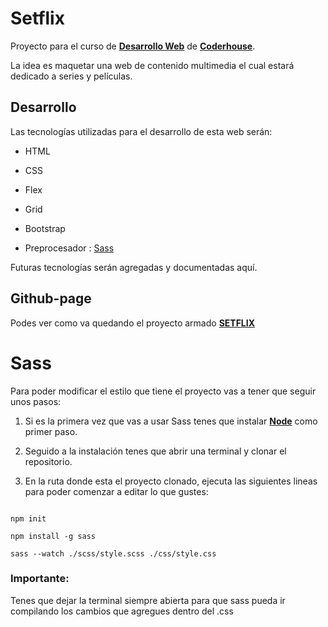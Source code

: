   

# Setflix

  

  

Proyecto para el curso de [**Desarrollo Web**](https://www.coderhouse.com/online/desarrollo-web-online) de [**Coderhouse**](https://www.coderhouse.com/).

  

  

La idea es maquetar una web de contenido multimedia el cual estará dedicado a series y películas.

  

  

## Desarrollo

  

Las tecnologías utilizadas para el desarrollo de esta web serán:

  

- HTML

  

- CSS

  

- Flex

  

- Grid

  

- Bootstrap

  

- Preprocesador : [Sass](#id1)

  

Futuras tecnologías serán agregadas y documentadas aquí.

  

  

## Github-page

  

Podes ver como va quedando el proyecto armado [**SETFLIX**](https://roariel.github.io/setflix-mf/)

  

# Sass

  

Para poder modificar el estilo que tiene el proyecto vas a tener que seguir unos pasos:

  

1. Si es la primera vez que vas a usar Sass tenes que instalar [**Node**](https://nodejs.org/es) como primer paso.

  

2. Seguido a la instalación tenes que abrir una terminal y clonar el repositorio.

  

3. En la ruta donde esta el proyecto clonado, ejecuta las siguientes lineas para poder comenzar a editar lo que gustes:

  

```

npm init

npm install -g sass

sass --watch ./scss/style.scss ./css/style.css

```

### Importante:

Tenes que dejar la terminal siempre abierta para que sass pueda ir compilando los cambios que agregues dentro del .css 
